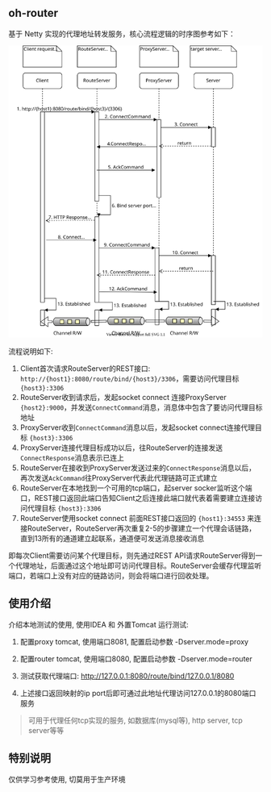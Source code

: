 ## oh-router

基于 Netty 实现的代理地址转发服务，核心流程逻辑的时序图参考如下：

![oh-router](https://github.com/ZzzCrazyPig/oh-router/blob/master/doc/img/oh-router.svg)

流程说明如下:
1. Client首次请求RouteServer的REST接口: `http://{host1}:8080/route/bind/{host3}/3306`，需要访问代理目标 `{host3}:3306`
2. RouteServer收到请求后，发起socket connect 连接ProxyServer `{host2}:9000`，并发送`ConnectCommand`消息，消息体中包含了要访问代理目标地址
3. ProxyServer收到`ConnectCommand`消息以后，发起socket connect连接代理目标 `{host3}:3306`
4. ProxyServer连接代理目标成功以后，往RouteServer的连接发送`ConnectResponse`消息表示已连上
5. RouteServer在接收到ProxyServer发送过来的`ConnectResponse`消息以后，再次发送`AckCommand`往ProxyServer代表此代理链路可正式建立
6. RouteServer在本地找到一个可用的tcp端口，起server socker监听这个端口，REST接口返回此端口告知Client之后连接此端口就代表着需要建立连接访问代理目标 `{host3}:3306`
7. RouteServer使用socket connect 前面REST接口返回的 `{host1}:34553` 来连接RouteServer，RouteServer再次重复2-5的步骤建立一个代理会话链路，直到13所有的通道建立起联系，通道便可发送消息接收消息

即每次Client需要访问某个代理目标，则先通过REST API请求RouteServer得到一个代理地址，后面通过这个地址即可访问代理目标。RouteServer会缓存代理监听端口，若端口上没有对应的链路访问，则会将端口进行回收处理。

## 使用介绍

介绍本地测试的使用, 使用IDEA 和 外置Tomcat 运行测试:

1. 配置proxy tomcat, 使用端口8081, 配置启动参数 -Dserver.mode=proxy

2. 配置router tomcat, 使用端口8080, 配置启动参数 -Dserver.mode=router

3. 测试获取代理端口: http://127.0.0.1:8080/route/bind/127.0.0.1/8080

4. 上述接口返回映射的ip port后即可通过此地址代理访问127.0.0.1的8080端口服务

> 可用于代理任何tcp实现的服务, 如数据库(mysql等), http server, tcp server等等

## 特别说明

仅供学习参考使用, 切莫用于生产环境
